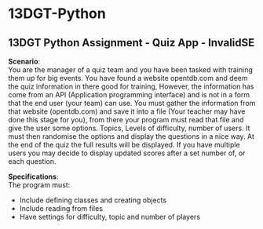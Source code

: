 # 13DGT-Python
## 13DGT Python Assignment - Quiz App - InvalidSE


**Scenario**:  
You are the manager of a quiz team and you have been tasked with training them up for big
events. You have found a website opentdb.com and deem the quiz information in there good for training, However, the information has come from an API (Application programming interface) and is not in a form that the end user (your team) can use. You must gather the information from that website (opentdb.com) and save it into a file (Your teacher may have done this stage for you), from there your program must read that file and give the user some options. Topics, Levels of difficulty, number of users. It must then randomise the options and display the questions in a nice way. At the end of the quiz the full results will be displayed. If you have multiple users you may decide to display updated scores after a set number of, or each question.


**Specifications**:  
The program must:
* Include defining classes and creating objects
* Include reading from files
* Have settings for difficulty, topic and number of players
